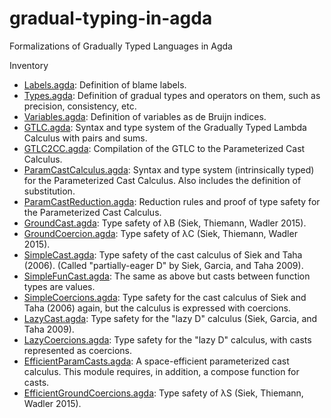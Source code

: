 # gradual-typing-in-agda
Formalizations of Gradually Typed Languages in Agda

Inventory
* [Labels.agda](./Labels.agda): Definition of blame labels.
* [Types.agda](./Types.agda): Definition of gradual types and operators on them,
    such as precision, consistency, etc.
* [Variables.agda](./Variables.agda): Definition of variables as de Bruijn indices.
* [GTLC.agda](./GTLC.agda): Syntax and type system of the Gradually Typed Lambda Calculus
     with pairs and sums.
* [GTLC2CC.agda](./GTLC2CC.agda): Compilation of the GTLC to the Parameterized Cast Calculus.
* [ParamCastCalculus.agda](./ParamCastCalculus.agda): Syntax and type system (intrinsically typed)
    for the Parameterized Cast Calculus. Also includes the definition of substitution.
* [ParamCastReduction.agda](./ParamCastReduction.agda): Reduction rules and proof of type safety 
    for the Parameterized Cast Calculus.
* [GroundCast.agda](./GroundCast.agda): Type safety of λB (Siek, Thiemann, Wadler 2015).
* [GroundCoercion.agda](./GroundCast.agda): Type safety of λC (Siek, Thiemann, Wadler 2015).
* [SimpleCast.agda](./SimpleCast.agda): Type safety of the cast calculus of
    Siek and Taha (2006). (Called "partially-eager D" by Siek, Garcia, and Taha 2009).
* [SimpleFunCast.agda](./SimpleFunCast.agda): The same as above but 
    casts between function types are values.
* [SimpleCoercions.agda](./SimpleCoercions.agda): Type safety for the cast calculus of 
    Siek and Taha (2006) again, but the calculus is expressed with coercions.
* [LazyCast.agda](./LazyCast.agda): Type safety for the "lazy D" calculus (Siek, Garcia, and Taha 2009).
* [LazyCoercions.agda](./LazyCoercions.agda): Type safety for the "lazy D" calculus,
    with casts represented as coercions.
* [EfficientParamCasts.agda](./EfficientParamCasts.agda): A space-efficient parameterized
    cast calculus. This module requires, in addition, a compose function for casts.
* [EfficientGroundCoercions.agda](./EfficientGroundCoercions.agda): 
   Type safety of λS (Siek, Thiemann, Wadler 2015).
